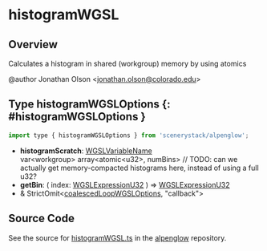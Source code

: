 # histogramWGSL

## Overview

Calculates a histogram in shared (workgroup) memory by using atomics

@author Jonathan Olson &lt;jonathan.olson@colorado.edu&gt;

## Type histogramWGSLOptions {: #histogramWGSLOptions }


```js
import type { histogramWGSLOptions } from 'scenerystack/alpenglow';
```


- **histogramScratch**: [WGSLVariableName](../alpenglow/WGSLString.md#WGSLVariableName)
<br>  var&lt;workgroup&gt; array&lt;atomic&lt;u32&gt;, numBins&gt; // TODO: can we actually get memory-compacted histograms here, instead of using a full u32?
- **getBin**: ( index: [WGSLExpressionU32](../alpenglow/WGSLString.md#WGSLExpressionU32) ) =&gt; [WGSLExpressionU32](../alpenglow/WGSLString.md#WGSLExpressionU32)
- &amp; StrictOmit&lt;[coalescedLoopWGSLOptions](../alpenglow/coalescedLoopWGSL.md#coalescedLoopWGSLOptions), "callback"&gt;




## Source Code

See the source for [histogramWGSL.ts](https://github.com/phetsims/alpenglow/blob/main/js/webgpu/wgsl/gpu/histogramWGSL.ts) in the [alpenglow](https://github.com/phetsims/alpenglow) repository.
